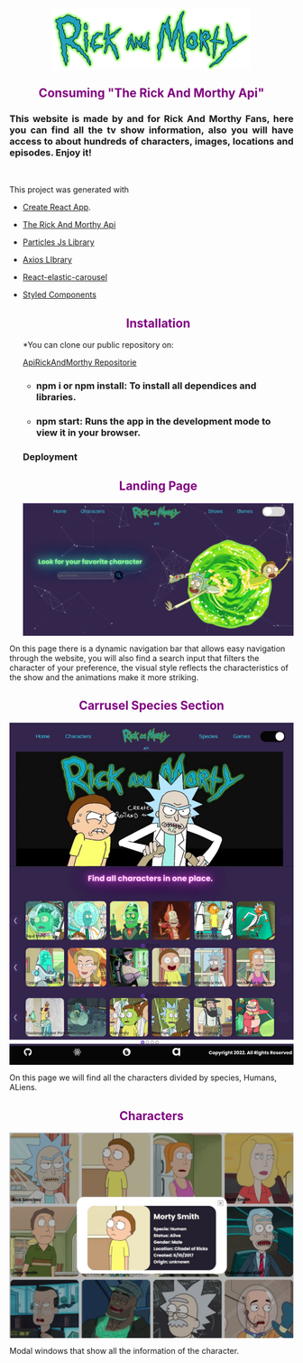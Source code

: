 <img src="./src/assets/logoGreen.png" width="350" style="display:block; margin:auto" >

<h2 style="text-align:center; 
color: purple" >
 Consuming "The Rick And Morthy Api"
</h2>

<h3 style="text-align:justify;"><strong>This website is made by and for Rick And Morthy Fans, here you can find all the tv show information, also you will have access to about hundreds of characters, images, locations and episodes. Enjoy it!</strong></h3><br>

This project was generated with 
* [Create React App](https://github.com/facebook/create-react-app).
  
* [The Rick And Morthy Api](https://rickandmortyapi.com/)
  
* [Particles Js Library](https://particles.js.org/)
  
* [Axios LIbrary](https://axios-http.com/docs/intro)
  
* [React-elastic-carousel](https://www.npmjs.com/package/react-elastic-carousel)
  
* [Styled Components](https://styled-components.com/)
  
  <h2 style="text-align:center;color: purple">Installation</h2>
  *You can clone our public repository on: 

    [ApiRickAndMorthy Repositorie](https://github.com/dianachavezr/ApiRickAndMorty.git)
   
  * ### npm i or npm install: To install all dependices and libraries.

     

  *  ### npm start: Runs the app in the development mode to view it in your browser.
    
    ### Deployment

  <h2 style="text-align:center;color: purple">Landing Page</h2>         
  <img src="./src/assets/landing.png" width="700" style="display:block; margin:auto">             
 <p>
On this page there is a dynamic navigation bar that allows easy navigation through the website, you will also find a search input that filters the character of your preference, the visual style reflects the characteristics of the show and the animations make it more striking. </p>

  <h2 style="text-align:center;color: purple">Carrusel Species Section</h2>         
  <img src="./src/assets/carusel.png" width="650" style="display:block; margin:auto">             
 <p>
On this page we will find all the characters divided by species, Humans, ALiens. </p>

<h2 style="text-align:center;color: purple">Characters</h2>         
  <img src="./src/assets/card.jpeg" width="650" style="display:block; margin:auto">             
 <p>Modal windows that show all the information of the character.</p>



 











